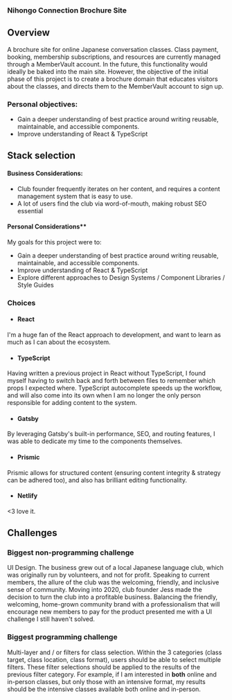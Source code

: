 ### Nihongo Connection Brochure Site

## Overview

A brochure site for online Japanese conversation classes. Class payment, booking, membership subscriptions, and resources are currently managed through a MemberVault account. In the future, this functionality would ideally be baked into the main site. However, the objective of the initial phase of this project is to create a brochure domain that educates visitors about the classes, and directs them to the MemberVault account to sign up. 

### Personal objectives:
- Gain a deeper understanding of best practice around writing reusable, maintainable, and accessible components. 
- Improve understanding of React & TypeScript

## Stack selection

#### Business Considerations:
- Club founder frequently iterates on her content, and requires a content management system that is easy to use. 
- A lot of users find the club via word-of-mouth, making robust SEO essential 

#### Personal Considerations**
My goals for this project were to:
- Gain a deeper understanding of best practice around writing reusable, maintainable, and accessible components. 
- Improve understanding of React & TypeScript
- Explore different approaches to Design Systems / Component Libraries / Style Guides 

### Choices

- #### React
I'm a huge fan of the React approach to development, and want to learn as much as I can about the ecosystem.

- #### TypeScript
Having written a previous project in React without TypeScript, I found myself having to switch back and forth between files to remember which props I expected where. TypeScript autocomplete speeds up the workflow, and will also come into its own when I am no longer the only person responsible for adding content to the system. 

- #### Gatsby
By leveraging Gatsby's built-in performance, SEO, and routing features, I was able to dedicate my time to the components themselves. 

- #### Prismic
Prismic allows for structured content (ensuring content integrity & strategy can be adhered too), and also has brilliant editing functionality. 

- #### Netlify
<3 love it. 

## Challenges

### Biggest non-programming challenge

UI Design. The business grew out of a local Japanese language club, which was originally run by volunteers, and not for profit. Speaking to current members, the allure of the club was the welcoming, friendly, and inclusive sense of community. Moving into 2020, club founder Jess made the decision to turn the club into a profitable business. Balancing the friendly, welcoming, home-grown community brand with a professionalism that will encourage new members to pay for the product presented me with a UI challenge I still haven't solved. 

### Biggest programming challenge

Multi-layer and / or filters for class selection. Within the 3 categories (class target, class location, class format), users should be able to select multiple filters. These filter selections should be applied to the results of the previous filter category. For example, if I am interested in **both** online and in-person classes, but only those with an intensive format, my results should be the intensive classes available both online and in-person. 








